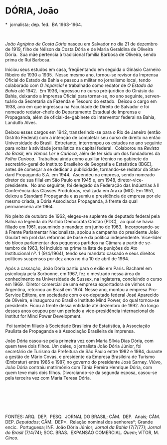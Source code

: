 DÓRIA, João
===========

\*  jornalista; dep. fed.  BA 1963-1964.

 

*João Agripino de Costa Dória* nasceu em Salvador no dia 21 de dezembro
de 1919, fi­lho de Nélson da Costa Dória e de Maria Ge­raldina de
Oliveira Dória.  Sua mãe pertencia à tradicional família Barbosa de
Oliveira, sen­do prima de Rui Barbosa.

Iniciou seus estudos em casa, freqüentan­do em seguida o Ginásio
Carneiro Ribeiro de 1930 a 1935.  Nesse mesmo ano, tornou-se revisor da
Imprensa Oficial do Estado da Bahia e passou a militar no jornalismo
local, ten­do colaborado com *O Imparcial* e trabalhado como redator de
*O Estado da Bahia* até 1942.  Em 1936, ingressou no curso pré-jurídico
do Ginásio da Bahia, deixando a Imprensa Ofi­cial para tornar-se, no ano
seguinte, serven­tuário da Secretaria da Fazenda e Tesouro do estado. 
Deixou o cargo em 1938, ano em que ingressou na Faculdade de Direito de
Salvador e foi nomeado redator-chefe do Departamento Estadual de
Imprensa e Propagan­da, além de oficial-de-gabinete do interven­tor
federal na Bahia, Landulfo Alves.

Deixou esses cargos em 1942, transferin­do-se para o Rio de Janeiro
(então Distri­to Federal) com a intenção de completar seu curso de
direito na então Universidade do Brasil.  Entretanto, interrompeu os
estudos no ano seguinte para voltar à atividade jorna­lística na capital
federal.  Colaborou na *Re­vista do Brasil*, em *Vamos Ler* e *Carioca*,
além de ter sido um dos fundadores da *Fo­lha Carioca*.  Trabalhou ainda
como auxiliar técnico no gabinete do secretário-geral do Instituto
Brasileiro de Geografia e Estatís­tica (IBGE), antes de começar a se
dedicar à publicidade, tornando-se redator da Stan­dard Propaganda S.A.
em 1944.  Ascendeu na empresa, sendo nomeado diretor de sua filial em
São Paulo em 1945 e, em 1948, diretor-­vice-presidente.  No ano
seguinte, foi delegado da Federação das Indústrias à II Conferência das
Classes Produtoras, realizada em Araxá (MG). Em 1951, deixou a Standard
Propaganda e assumiu a presidência de empresa por ele mesmo criada, a
Dória Associados Propaganda, à frente da qual permaneceria até 1964.

No pleito de outubro de 1962, elegeu-se suplente de deputado federal
pela Bahia na legenda do Partido Democrata Cristão (PDC),  ao qual se
havia filiado em 1961, assumindo o mandato em junho de 1963. 
Incorporando-­se à Frente Parlamentar Nacionalista, apoiou a campanha do
presidente João Goulart em prol das reformas de base e da política
indepen­dente. Vice-líder do bloco parlamentar dos pequenos partidos na
Câmara a partir de se­tembro de 1963, foi incluído na primeira lista de
punições do Ato Institucional nº. 1 (9/4/1964), tendo seu mandato
cassado e seus direitos políticos suspensos por dez anos no dia 10 de
abril de 1964.

Após a cassação, João Dória partiu para o exílio em Paris. Bacharel em
psicologia pela Sorbonne, em 1967, fez o mestrado nessa área do
conhecimento na Universidade de Sussex, na Inglaterra, concluindo o
curso em 1969.  Diretor comercial de uma empresa exportadora de vinhos
na Argentina, retornou ao Brasil em 1974. Nesse ano, montou a empresa
Pro-Service Editora, em sociedade com o ex-deputado federal José
Aparecido de Oliveira, e inaugurou no Brasil o Instituto Mind Power, do
qual tornou-se presidente. Ficou à frente dessa entidade até dezembro de
1992. Ao longo desses anos ocupou por um período a vice-presidência
internacional do Institut for Mind Power Development.

 Foi também filiado à Sociedade Brasileira de Estatística, à Asso­ciação
Paulista de Propaganda e à Associação Brasileira de Imprensa.

João Dória casou-se pela primeira vez com Maria Sílvia Dias Dória, com
quem teve dois filhos. Um deles, o jornalista João Dória Júnior, foi
secretário de Turismo da Prefeitura de São Paulo entre 1982 e 1984,
durante a gestão de Mário Covas, e presidente da Empresa Brasileira de
Turismo (Embratur) entre 1985 e 1987, no governo do presidente José
Sarney. Viúvo, João Dória contraiu matrimônio com Tânia Pereira Henrique
Dória, com quem teve mais dois filhos. Divorciando-se da segunda esposa,
casou-se pela terceira vez com Maria Teresa Dória.

 

 

 

FONTES: ARQ.  DEP.  PESQ.  JORNAL DO BRASIL; CÂM.  DEP.  Anais; CÂM. 
DEP. *Deputados*; CÂM.  DEP*.  Relação nominal dos senhores*; Grande
encic.  Portuguesa; INF. João Dória Júnior; *Jornal da Bahia* (7/7/77);
*Jornal do Brasil* (7/4/74); SOC. BRAS.  EXPANSÃO COMERCIAL. *Quem*;
VÍTOR, M. *Cinco*.
